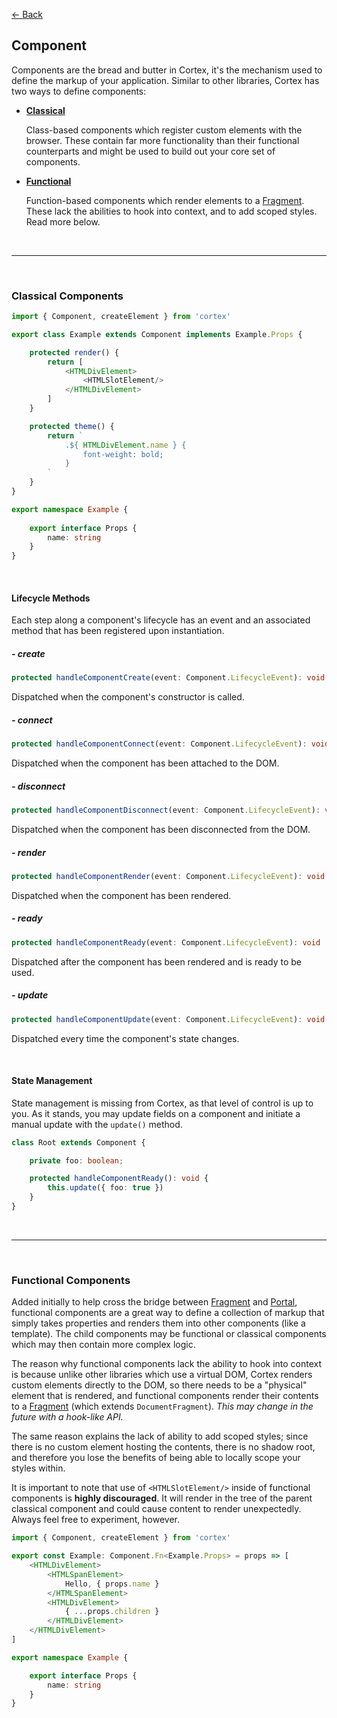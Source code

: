 [<- Back](../readme.md)

## Component

Components are the bread and butter in Cortex, it's the mechanism used to define the markup of your application. Similar to other libraries, Cortex has two ways to define components:

- [**Classical**](#Classical-Components)

  Class-based components which register custom elements with the browser. These contain far more functionality than their functional counterparts and might be used to build out your core set of components.

- [**Functional**](#Functional-Components)

  Function-based components which render elements to a [Fragment](Fragment.md). These lack the abilities to hook into context, and to add scoped styles. Read more below.

&nbsp;

---

&nbsp;

### Classical Components

```typescript
import { Component, createElement } from 'cortex'

export class Example extends Component implements Example.Props {

    protected render() {
        return [
            <HTMLDivElement>
                <HTMLSlotElement/>
            </HTMLDivElement>
        ]
    }

    protected theme() {
        return `
            .${ HTMLDivElement.name } {
                font-weight: bold;
            }
        `
    }
}

export namespace Example {
    
    export interface Props {
        name: string
    }
}
```

&nbsp;

#### Lifecycle Methods
Each step along a component's lifecycle has an event and an associated method that has been registered upon instantiation.

##### - create
```typescript
protected handleComponentCreate(event: Component.LifecycleEvent): void
```
Dispatched when the component's constructor is called.

##### - connect
```typescript
protected handleComponentConnect(event: Component.LifecycleEvent): void
```
Dispatched when the component has been attached to the DOM.

##### - disconnect
```typescript
protected handleComponentDisconnect(event: Component.LifecycleEvent): void
```
Dispatched when the component has been disconnected from the DOM.

##### - render
```typescript
protected handleComponentRender(event: Component.LifecycleEvent): void
```
Dispatched when the component has been rendered.

##### - ready
```typescript
protected handleComponentReady(event: Component.LifecycleEvent): void
```
Dispatched after the component has been rendered and is ready to be used.

##### - update
```typescript
protected handleComponentUpdate(event: Component.LifecycleEvent): void
```
Dispatched every time the component's state changes.

&nbsp;

#### State Management
State management is missing from Cortex, as that level of control is up to you. As it stands, you may update fields on a component and initiate a manual update with the `update()` method.

```typescript
class Root extends Component {

    private foo: boolean;

    protected handleComponentReady(): void {
        this.update({ foo: true })
    }
}
```

&nbsp;

---

&nbsp;

### Functional Components

Added initially to help cross the bridge between [Fragment](Fragment.md) and [Portal](Portal.md), functional components are a great way to define a collection of markup that simply takes properties and renders them into other components (like a template). The child components may be functional or classical components which may then contain more complex logic.

The reason why functional components lack the ability to hook into context is because unlike other libraries which use a virtual DOM, Cortex renders custom elements directly to the DOM, so there needs to be a "physical" element that is rendered, and functional components render their contents to a [Fragment](Fragment.md) (which extends `DocumentFragment`). *This may change in the future with a hook-like API.*

The same reason explains the lack of ability to add scoped styles; since there is no custom element hosting the contents, there is no shadow root, and therefore you lose the benefits of being able to locally scope your styles within.

It is important to note that use of `<HTMLSlotElement/>` inside of functional components is **highly discouraged**. It will render in the tree of the parent classical component and could cause content to render unexpectedly. Always feel free to experiment, however.

```typescript
import { Component, createElement } from 'cortex'

export const Example: Component.Fn<Example.Props> = props => [
    <HTMLDivElement>
        <HTMLSpanElement>
            Hello, { props.name }
        </HTMLSpanElement>
        <HTMLDivElement>
            { ...props.children }
        </HTMLDivElement>
    </HTMLDivElement>
]

export namespace Example {

    export interface Props {
        name: string
    }
}
```
